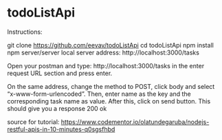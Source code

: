 # todoListApi
Instructions:

git clone https://github.com/eevav/todoListApi
cd todoListApi 
npm install
npm server/server
local server address: http://localhost:3000/tasks

Open your postman and type:
http://localhost:3000/tasks in the enter request URL section and press enter.

On the same address, change the method to POST, click body and select “x-www-form-urlencoded”.
Then, enter name as the key and the corresponding task name as value.
After this, click on send button.
This should give you a response 200 ok

source for tutorial: https://www.codementor.io/olatundegaruba/nodejs-restful-apis-in-10-minutes-q0sgsfhbd
